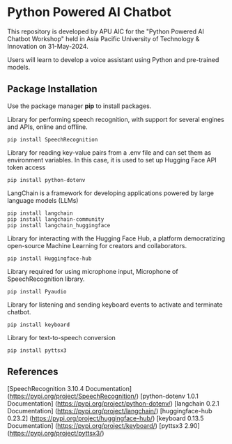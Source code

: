# Python Powered AI Chatbot
This repository is developed by APU AIC for the "Python Powered AI Chatbot Workshop" held in Asia Pacific University of Technology & Innovation on 31-May-2024.

Users will learn to develop a voice assistant using Python and pre-trained models.

## Package Installation
Use the package manager **pip** to install packages.

Library for performing speech recognition, with support for several engines and APIs, online and offline.
```
pip install SpeechRecognition
```

Library for reading key-value pairs from a .env file and can set them as environment variables.
In this case, it is used to set up Hugging Face API token access
```
pip install python-dotenv
```

LangChain is a framework for developing applications powered by large language models (LLMs)
```
pip install langchain
pip install langchain-community
pip install langchain_huggingface
```

Library for interacting with the Hugging Face Hub, a platform democratizing open-source Machine Learning for creators and collaborators.
```
pip install Huggingface-hub
```


Library required for using microphone input, Microphone of SpeechRecognition library.
```
pip install Pyaudio
```

Library for listening and sending keyboard events to activate and terminate chatbot.
```
pip install keyboard
```

Library for text-to-speech conversion
```
pip install pyttsx3
```

## References
[SpeechRecognition 3.10.4 Documentation] (https://pypi.org/project/SpeechRecognition/)
[python-dotenv 1.0.1 Documentation] (https://pypi.org/project/python-dotenv/)
[langchain 0.2.1 Documentation] (https://pypi.org/project/langchain/)
[huggingface-hub 0.23.2] (https://pypi.org/project/huggingface-hub/)
[keyboard 0.13.5 Documentation] (https://pypi.org/project/keyboard/)
[pyttsx3 2.90] (https://pypi.org/project/pyttsx3/)



